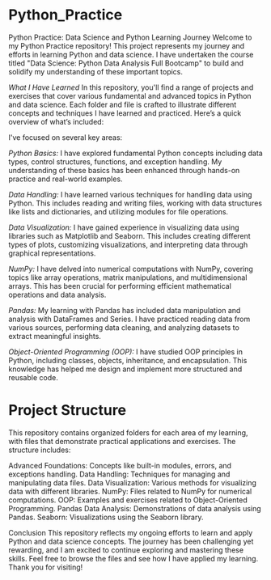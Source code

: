 # Python_Practice
Python Practice: Data Science and Python Learning Journey
Welcome to my Python Practice repository! This project represents my journey and efforts in learning Python and data science. I have undertaken the course titled "Data Science: Python Data Analysis Full Bootcamp" to build and solidify my understanding of these important topics.

*What I Have Learned*
In this repository, you'll find a range of projects and exercises that cover various fundamental and advanced topics in Python and data science.
Each folder and file is crafted to illustrate different concepts and techniques I have learned and practiced.
Here’s a quick overview of what’s included:

I've focused on several key areas:

*Python Basics:* I have explored fundamental Python concepts including data types,
control structures,
functions,
and exception handling.
My understanding of these basics has been enhanced through hands-on practice and real-world examples.

*Data Handling:* I have learned various techniques for handling data using Python. 
This includes reading and writing files,
working with data structures like lists 
and dictionaries,
and utilizing modules for file operations.

*Data Visualization:* I have gained experience in visualizing data using libraries such as Matplotlib and Seaborn. 
This includes creating different types of plots,
customizing visualizations, 
and interpreting data through graphical representations.

*NumPy:* I have delved into numerical computations with NumPy,
covering topics like array operations,
matrix manipulations,
and multidimensional arrays. 
This has been crucial for performing efficient mathematical operations and data analysis.

*Pandas:* My learning with Pandas has included data manipulation and analysis with DataFrames and Series.
I have practiced reading data from various sources,
performing data cleaning, 
and analyzing datasets to extract meaningful insights.

*Object-Oriented Programming (OOP):* I have studied OOP principles in Python, 
including classes, objects, inheritance, and encapsulation. 
This knowledge has helped me design and implement more structured and reusable code.

# Project Structure
This repository contains organized folders for each area of my learning,
with files that demonstrate practical applications and exercises. The structure includes:

Advanced Foundations: Concepts like built-in modules, errors, and exceptions handling.
Data Handling: Techniques for managing and manipulating data files.
Data Visualization: Various methods for visualizing data with different libraries.
NumPy: Files related to NumPy for numerical computations.
OOP: Examples and exercises related to Object-Oriented Programming.
Pandas Data Analysis: Demonstrations of data analysis using Pandas.
Seaborn: Visualizations using the Seaborn library.

Conclusion
This repository reflects my ongoing efforts to learn and apply Python and data science concepts. The journey has been challenging yet rewarding, and I am excited to continue exploring and mastering these skills. Feel free to browse the files and see how I have applied my learning. Thank you for visiting!
